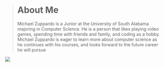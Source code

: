 > # About Me
> Michael Zuppardo is a Junior at the University of South Alabama majoring in Computer Science. He is a person that likes playing video games, spending time with friends and family, and coding as a hobby. Michael Zuppardo is eager to learn more about computer science as he continues with his courses, and looks forward to the future career he will pursue

![](https://teachyourkidscode.com/wp-content/uploads/2022/02/best-coding-language-for-games.jpg)
